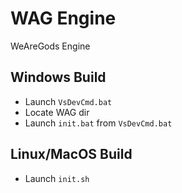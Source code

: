 # WAG Engine
WeAreGods Engine

## Windows Build
- Launch `VsDevCmd.bat`
- Locate WAG dir
- Launch `init.bat` from `VsDevCmd.bat`

## Linux/MacOS Build
- Launch `init.sh`